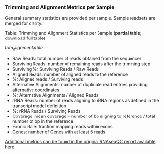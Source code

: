 ### Trimming and Alignment Metrics per Sample

General summary statistics are provided per sample. Sample readsets are merged for clarity.

Table: Trimming and Alignment Statistics per Sample (**partial table**; [download full table](trimAlignmentTable.tsv))

$trim_alignment_table$

* Raw Reads: total number of reads obtained from the sequencer
* Surviving Reads: number of remaining reads after the trimming step
* Surviving %: Surviving Reads / Raw Reads
* Aligned Reads: number of aligned reads to the reference
* %: Aligned reads / Surviving reads
* Alternative Alignments: number of duplicate read entries providing alternative coordinates
* %: Alternative Alignments / Aligned Reads
* rRNA Reads: number of reads aligning to rRNA regions as defined in the transcript model definition
* %: rRNA Reads / Surviving Reads
* Coverage: mean coverage = number of bp aligning to reference / total number of bp in the reference
* Exonic Rate: fraction mapping reads within exons
* Genes: number of Genes with at least 5 reads

[Additional metrics can be found in the original RNAseqQC report available here](reportRNAseqQC.zip)
